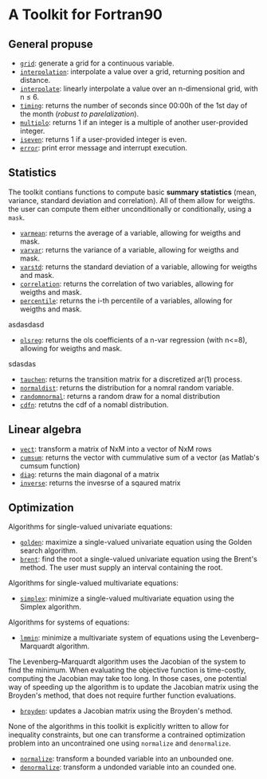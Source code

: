 
# A Toolkit for Fortran90

## General propuse

- [```grid```](grid.md): generate a grid for a continuous variable.
- [```interpolation```](interpolation.md): interpolate a value over a grid, returning position and distance.
- [```interpolate```](interpolate.md): linearly interpolate a value over an n-dimensional grid, with n $\leq$ 6.
- [```timing```](timing.md): returns the number of seconds since 00:00h of the 1st day of the month (_robust to parelalization_).
- [```multiplo```](multiplo.md): returns 1 if an integer is a multiple of another user-provided integer.
- [```iseven```](iseven.md): returns 1 if a user-provided integer is even.
- [```error```](error.md): print error message and interrupt execution.

## Statistics

The toolkit contians functions to compute basic **summary statistics** (mean, variance, standard deviation and correlation). All of them allow for weigths. the user can compute them either unconditionally or conditionally, using a ```mask```.

- [```varmean```](varmean.md): returns the average of a variable, allowing for weigths and mask.
- [```varvar```](varvar.md): returns the variance of a variable, allowing for weigths and mask.
- [```varstd```](varstd.md): returns the standard deviation of a variable, allowing for weigths and mask.
- [```correlation```](correlation.md): returns the correlation of two variables, allowing for weigths and mask.
- [```percentile```](percentile.md): returns the i-th percentile of a variables, allowing for weigths and mask.

asdasdasd

- [```olsreg```](olsreg.md): returns the ols coefficients of a n-var regression (with n<=8), allowing for weigths and mask.

sdasdas

- [```tauchen```](tauchen.md): returns the transition matrix for a discretized ar(1) process.
- [```normaldist```](normaldist.md): returns the distribution for a nomral random variable.
- [```randomnormal```](randomnormal.md): returns a random draw for a nomal distribution
- [```cdfn```](cdfn.md): retutns the cdf of a nomabl distribution.

## Linear algebra

- [```vect```](vect.md): transform a matrix of NxM into a vector of NxM rows
- [```cumsum```](cumsum.md): returns the vector with cummulative sum of a vector (as Matlab's cumsum function)
- [```diag```](diag.md): returns the main diagonal of a matrix
- [```inverse```](inverse.md): returns the invesrse of a sqaured matrix

## Optimization

Algorithms for single-valued univariate equations:

- [```golden```](golden.md): maximize a single-valued univariate equation using the Golden search algorithm.
- [```brent```](brent.md): find the root a single-valued univariate equation using the Brent's method. The user must supply an interval containing the root.

Algorithms for single-valued multivariate equations:

- [```simplex```](simplex.md): minimize a single-valued multivariate equation using the Simplex algorithm.

Algorithms for systems of equations:

- [```lmmin```](lmmin.md): minimize a multivariate system of equations using the Levenberg–Marquardt algorithm.

The Levenberg–Marquardt algorithm uses the Jacobian of the system to find the minimum. When evaluating the objective function is time-costly, computing the Jacobian may take too long. In those cases, one potential way of speeding up the algorithm is to update the Jacobian matrix using the Broyden's method, that does not require further function evaluations.

- [```broyden```](broyden.md): updates a Jacobian matrix using the Broyden's method.

None of the algorithms in this toolkit is explicitly written to allow for inequality constraints, but one can transforme a contrained optimization problem into an uncontrained one using ```normalize``` and ```denormalize```.

- [```normalize```](normalize.md): transform a bounded variable into an unbounded one.
- [```denormalize```](denormalize.md): transform a undonded variable into an counded one.
